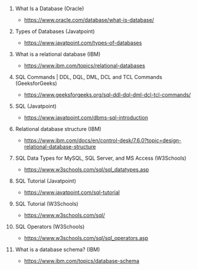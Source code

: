 1. What Is a Database (Oracle)
    - https://www.oracle.com/database/what-is-database/

2. Types of Databases (Javatpoint)
    - https://www.javatpoint.com/types-of-databases

3. What is a relational database (IBM)
    - https://www.ibm.com/topics/relational-databases

4. SQL Commands | DDL, DQL, DML, DCL and TCL Commands (GeeksforGeeks)
    - https://www.geeksforgeeks.org/sql-ddl-dql-dml-dcl-tcl-commands/

5. SQL (Javatpoint)
    - https://www.javatpoint.com/dbms-sql-introduction

6. Relational database structure (IBM)
    - https://www.ibm.com/docs/en/control-desk/7.6.0?topic=design-relational-database-structure

7. SQL Data Types for MySQL, SQL Server, and MS Access (W3Schools)
    - https://www.w3schools.com/sql/sql_datatypes.asp

8. SQL Tutorial (Javatpoint)
    - https://www.javatpoint.com/sql-tutorial

9. SQL Tutorial (W3Schools)
    - https://www.w3schools.com/sql/

10. SQL Operators (W3Schools)
    - https://www.w3schools.com/sql/sql_operators.asp

11. What is a database schema? (IBM)
    - https://www.ibm.com/topics/database-schema